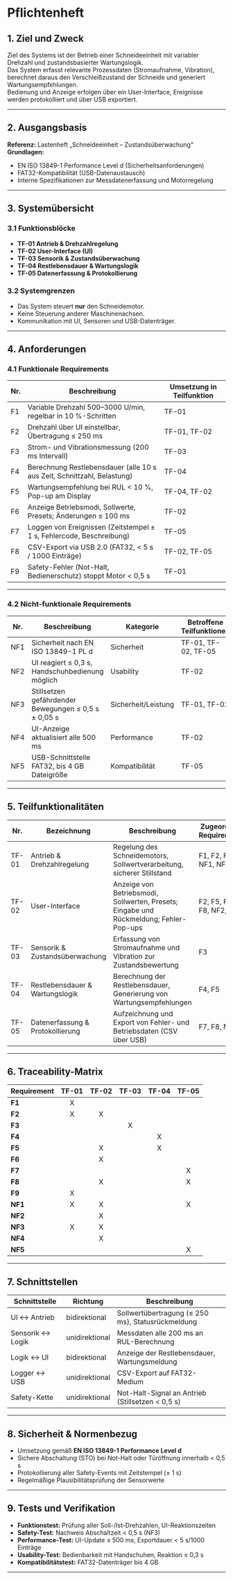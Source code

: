 # Pflichtenheft  

## 1. Ziel und Zweck
Ziel des Systems ist der Betrieb einer Schneideeinheit mit variabler Drehzahl und zustandsbasierter Wartungslogik.  
Das System erfasst relevante Prozessdaten (Stromaufnahme, Vibration), berechnet daraus den Verschleißzustand der Schneide und generiert Wartungsempfehlungen.  
Bedienung und Anzeige erfolgen über ein User-Interface, Ereignisse werden protokolliert und über USB exportiert.  

---

## 2. Ausgangsbasis
**Referenz:** Lastenheft „Schneideeinheit – Zustandsüberwachung“  
**Grundlagen:**  
- EN ISO 13849-1 Performance Level d (Sicherheitsanforderungen)  
- FAT32-Kompatibilität (USB-Datenaustausch)  
- Interne Spezifikationen zur Messdatenerfassung und Motorregelung  

---

## 3. Systemübersicht

### 3.1 Funktionsblöcke
- **TF-01 Antrieb & Drehzahlregelung**  
- **TF-02 User-Interface (UI)**  
- **TF-03 Sensorik & Zustandsüberwachung**  
- **TF-04 Restlebensdauer & Wartungslogik**  
- **TF-05 Datenerfassung & Protokollierung**

### 3.2 Systemgrenzen
- Das System steuert **nur** den Schneidemotor.  
- Keine Steuerung anderer Maschinenachsen.  
- Kommunikation mit UI, Sensoren und USB-Datenträger.

---

## 4. Anforderungen

### 4.1 Funktionale Requirements

| Nr. | Beschreibung | Umsetzung in Teilfunktion |
|-----|---------------|----------------------------|
| F1 | Variable Drehzahl 500–3000 U/min, regelbar in 10 %-Schritten | TF-01 |
| F2 | Drehzahl über UI einstellbar, Übertragung ≤ 250 ms | TF-01, TF-02 |
| F3 | Strom- und Vibrationsmessung (200 ms Intervall) | TF-03 |
| F4 | Berechnung Restlebensdauer (alle 10 s aus Zeit, Schnittzahl, Belastung) | TF-04 |
| F5 | Wartungsempfehlung bei RUL < 10 %, Pop-up am Display | TF-04, TF-02 |
| F6 | Anzeige Betriebsmodi, Sollwerte, Presets; Änderungen ≤ 100 ms | TF-02 |
| F7 | Loggen von Ereignissen (Zeitstempel ± 1 s, Fehlercode, Beschreibung) | TF-05 |
| F8 | CSV-Export via USB 2.0 (FAT32, < 5 s / 1000 Einträge) | TF-02, TF-05 |
| F9 | Safety-Fehler (Not-Halt, Bedienerschutz) stoppt Motor < 0,5 s | TF-01 |

---

### 4.2 Nicht-funktionale Requirements

| Nr. | Beschreibung | Kategorie | Betroffene Teilfunktionen |
|-----|---------------|------------|----------------------------|
| NF1 | Sicherheit nach EN ISO 13849-1 PL d | Sicherheit | TF-01, TF-02, TF-05 |
| NF2 | UI reagiert ≤ 0,3 s, Handschuhbedienung möglich | Usability | TF-02 |
| NF3 | Stillsetzen gefährdender Bewegungen ≤ 0,5 s ± 0,05 s | Sicherheit/Leistung | TF-01, TF-02 |
| NF4 | UI-Anzeige aktualisiert alle 500 ms | Performance | TF-02 |
| NF5 | USB-Schnittstelle FAT32, bis 4 GB Dateigröße | Kompatibilität | TF-05 |

---

## 5. Teilfunktionalitäten

| Nr. | Bezeichnung | Beschreibung | Zugeordnete Requirements |
|-----|--------------|---------------|----------------------------|
| TF-01 | Antrieb & Drehzahlregelung | Regelung des Schneidemotors, Sollwertverarbeitung, sicherer Stillstand | F1, F2, F9, NF1, NF3 |
| TF-02 | User-Interface | Anzeige von Betriebsmodi, Sollwerten, Presets; Eingabe und Rückmeldung; Fehler-Pop-ups | F2, F5, F6, F8, NF2, NF4 |
| TF-03 | Sensorik & Zustandsüberwachung | Erfassung von Stromaufnahme und Vibration zur Zustandsbewertung | F3 |
| TF-04 | Restlebensdauer & Wartungslogik | Berechnung der Restlebensdauer, Generierung von Wartungsempfehlungen | F4, F5 |
| TF-05 | Datenerfassung & Protokollierung | Aufzeichnung und Export von Fehler- und Betriebsdaten (CSV über USB) | F7, F8, NF5 |

---

## 6. Traceability-Matrix

| Requirement | TF-01 | TF-02 | TF-03 | TF-04 | TF-05 |
|--------------|:----:|:----:|:----:|:----:|:----:|
| **F1** | X |  |  |  |  |
| **F2** | X | X |  |  |  |
| **F3** |  |  | X |  |  |
| **F4** |  |  |  | X |  |
| **F5** |  | X |  | X |  |
| **F6** |  | X |  |  |  |
| **F7** |  |  |  |  | X |
| **F8** |  | X |  |  | X |
| **F9** | X |  |  |  |  |
| **NF1** | X | X |  |  | X |
| **NF2** |  | X |  |  |  |
| **NF3** | X | X |  |  |  |
| **NF4** |  | X |  |  |  |
| **NF5** |  |  |  |  | X |

---

## 7. Schnittstellen

| Schnittstelle | Richtung | Beschreibung |
|----------------|-----------|---------------|
| UI ↔ Antrieb | bidirektional | Sollwertübertragung (≤ 250 ms), Statusrückmeldung |
| Sensorik ↔ Logik | unidirektional | Messdaten alle 200 ms an RUL-Berechnung |
| Logik ↔ UI | bidirektional | Anzeige der Restlebensdauer, Wartungsmeldung |
| Logger ↔ USB | unidirektional | CSV-Export auf FAT32-Medium |
| Safety-Kette | unidirektional | Not-Halt-Signal an Antrieb (Stillsetzen < 0,5 s) |

---

## 8. Sicherheit & Normenbezug
- Umsetzung gemäß **EN ISO 13849-1 Performance Level d**  
- Sichere Abschaltung (STO) bei Not-Halt oder Türöffnung innerhalb < 0,5 s  
- Protokollierung aller Safety-Events mit Zeitstempel (± 1 s)  
- Regelmäßige Plausibilitätsprüfung der Sensorwerte  

---

## 9. Tests und Verifikation
- **Funktionstest:** Prüfung aller Soll-/Ist-Drehzahlen, UI-Reaktionszeiten  
- **Safety-Test:** Nachweis Abschaltzeit < 0,5 s (NF3)  
- **Performance-Test:** UI-Update ≤ 500 ms, Exportdauer < 5 s/1000 Einträge  
- **Usability-Test:** Bedienbarkeit mit Handschuhen, Reaktion ≤ 0,3 s  
- **Kompatibilitätstest:** FAT32-Datenträger bis 4 GB  

---
